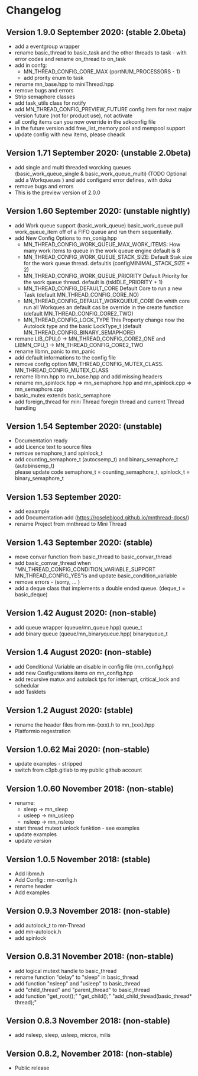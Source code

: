 # Changelog


## Version 1.9.0 September 2020: (stable 2.0beta)
* add a eventgroup wrapper
* rename basic_thread to basic_task and the other threads to task - with error codes and 
  rename on_thread to on_task
* add in confg:
    * MN_THREAD_CONFIG_CORE_MAX   (portNUM_PROCESSORS - 1)
    * add prority enum to task
* rename mn_base.hpp to miniThread.hpp
* remove bugs and errors
* Strip semaphore classes 
* add task_utils class for notify
* add MN_THREAD_CONFIG_PREVIEW_FUTURE config item for next major version future (not for product use), not activate
* all config items can you now override in the sdkconfig file
* in the future version add free_list_memory pool and mempool support
* update config with new items, please cheack 

## Version 1.71 September 2020: (unstable 2.0beta)
* add single and multi threaded worcking queues (basic_work_queue_single & basic_work_queue_multi) 
    (TODO Optional add a Workqueues ) and add configand error defines, with doku
* remove bugs and errors
* This is the preview version of 2.0.0
  
## Version 1.60 September 2020: (unstable nightly)
* add Work queue support (basic_work_queue) basic_work_queue pull work_queue_item off of a FIFO queue and 
  run them sequentially.  
* add New Config Options to mn_conig.hpp
    * MN_THREAD_CONFIG_WORK_QUEUE_MAX_WORK_ITEMS: How many work items to queue in the work queue engine default is 8
    * MN_THREAD_CONFIG_WORK_QUEUE_STACK_SIZE: Default Stak size for the work queue thread. defaultis (configMINIMAL_STACK_SIZE * 2)
    * MN_THREAD_CONFIG_WORK_QUEUE_PRIORITY Default Priority for the work queue thread. default is (tskIDLE_PRIORITY + 1)
    * MN_THREAD_CONFIG_DEFAULT_CORE Default Core to run a new Task (default MN_THREAD_CONFIG_CORE_NO)
    * MN_THREAD_CONFIG_DEFAULT_WORKQUEUE_CORE On whith core run all Workques an default  cas be override in the create function (default MN_THREAD_CONFIG_CORE2_TWO)
    * MN_THREAD_CONFIG_LOCK_TYPE This Property change now the Autolock type and the basic LockType_t (default MN_THREAD_CONFIG_BINARY_SEMAPHORE)
* remane LIB_CPU_0 -> MN_THREAD_CONFIG_CORE2_ONE and LIBMN_CPU_1 -> MN_THREAD_CONFIG_CORE2_TWO
* rename libmn_panic to mn_panic
* add default informations to the config file 
* remove config option MN_THREAD_CONFIG_MUTEX_CLASS. MN_THREAD_CONFIG_MUTEX_CLASS 
* rename libmn.hpp to mn_base.hpp and add missing headers 
* rename mn_spinlock.hpp => mn_semaphore.hpp and mn_spinlock.cpp => mn_semaphore.cpp
* basic_mutex extends basic_semaphore
* add foreign_thread for mini Thread foregin thread and current Thread handling

## Version 1.54 September 2020: (unstable)
* Documentation ready
* add Licence text to source files
* remove semaphore_t and spinlock_t
* add counting_semaphore_t (autocsemp_t) and binary_semaphore_t (autobinsemp_t)  
please update code semaphore_t = counting_semaphore_t, spinlock_t = binary_semaphore_t
                          
## Version 1.53 September 2020: 
* add eaxample
* add Documentation add (https://roseleblood.github.io/mnthread-docs/)
* rename Project from mnthread to Mini Thread

## Version 1.43 September 2020:  (stable)
* move convar function from basic_thread to basic_convar_thread 
* add basic_convar_thread when "MN_THREAD_CONFIG_CONDITION_VARIABLE_SUPPORT  MN_THREAD_CONFIG_YES"is and update basic_condition_variable
* remove errors - (sorry, ... )
* add a deque class that implements a double ended queue. (deque_t = basic_deque)
                  
## Version 1.42 August 2020: (non-stable)
* add queue wrapper (queue/mn_queue.hpp) queue_t
* add binary queue (queue/mn_binaryqueue.hpp) binaryqueue_t

## Version 1.4 August 2020: (non-stable)
* add Conditional Variable an disable in config file (mn_config.hpp)
* add new Cosfigurations items on mn_config.hpp
* add recursive matux and autolack tps for interrupt, critical_lock and schedular
* add Tasklets

## Version 1.2 August 2020: (stable)
* rename the header files from mn-(xxx).h to mn_(xxx).hpp
* Platformio regestration

## Version 1.0.62 Mai 2020:  (non-stable)
* update examples - stripped
* switch from c3pb.gitlab to my public github account

## Version 1.0.60 November 2018: (non-stable)
* rename:
    * sleep -> mn_sleep
    * usleep -> mn_usleep
    * nsleep -> mn_nsleep
* start thread mutext unlock funktion - see examples
* update examples
* update version
## Version 1.0.5 November 2018: (stable)
* Add libmn.h
* Add Config : mn-config.h
* rename header
* Add examples

## Version 0.9.3 November 2018: (non-stable)
* add autolock_t to mn-Thread
* add mn-autolock.h
* add spinlock

## Version 0.8.31 November 2018: (non-stable)
* add logical mutext handle to basic_thread
* rename function "delay" to "sleep" in basic_thread
* add function "nsleep" and "usleep" to basic_thread
* add "child_thread" and "parent_thread" to basic_thread
* add function "get_root();" "get_child();" "add_child_thread(basic_thread* thread);"

## Version 0.8.3 November 2018: (non-stable)
* add nsleep, sleep, usleep, micros, milis


## Version 0.8.2, November 2018: (non-stable)
* Public release
